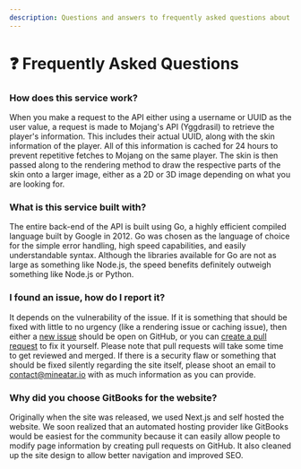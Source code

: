 ```yaml
---
description: Questions and answers to frequently asked questions about the service.
---
```


# ❓ Frequently Asked Questions

### How does this service work?

When you make a request to the API either using a username or UUID as the user value, a request is made to Mojang's API (Yggdrasil) to retrieve the player's information. This includes their actual UUID, along with the skin information of the player. All of this information is cached for 24 hours to prevent repetitive fetches to Mojang on the same player. The skin is then passed along to the rendering method to draw the respective parts of the skin onto a larger image, either as a 2D or 3D image depending on what you are looking for.

### What is this service built with?

The entire back-end of the API is built using Go, a highly efficient compiled language built by Google in 2012. Go was chosen as the language of choice for the simple error handling, high speed capabilities, and easily understandable syntax. Although the libraries available for Go are not as large as something like Node.js, the speed benefits definitely outweigh something like Node.js or Python.

### I found an issue, how do I report it?

It depends on the vulnerability of the issue. If it is something that should be fixed with little to no urgency (like a rendering issue or caching issue), then either a [new issue](https://github.com/mineatar-io/api-server/issues/new) should be open on GitHub, or you can [create a pull request](https://github.com/mineatar-io/api-server/compare) to fix it yourself. Please note that pull requests will take some time to get reviewed and merged. If there is a security flaw or something that should be fixed silently regarding the site itself, please shoot an email to [contact@mineatar.io](mailto:contact@mineatar.io) with as much information as you can provide.

### Why did you choose GitBooks for the website?

Originally when the site was released, we used Next.js and self hosted the website. We soon realized that an automated hosting provider like GitBooks would be easiest for the community because it can easily allow people to modify page information by creating pull requests on GitHub. It also cleaned up the site design to allow better navigation and improved SEO.
